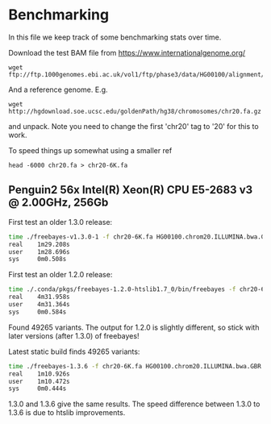# Benchmarking

In this file we keep track of some benchmarking stats over time.

Download the test BAM file from https://www.internationalgenome.org/

    wget ftp://ftp.1000genomes.ebi.ac.uk/vol1/ftp/phase3/data/HG00100/alignment/HG00100.chrom20.ILLUMINA.bwa.GBR.low_coverage.20130415.bam

And a reference genome. E.g.

    wget http://hgdownload.soe.ucsc.edu/goldenPath/hg38/chromosomes/chr20.fa.gz

and unpack. Note you need to change the first 'chr20' tag to '20' for this to work.

To speed things up somewhat using a smaller ref

    head -6000 chr20.fa > chr20-6K.fa

## Penguin2 56x Intel(R) Xeon(R) CPU E5-2683 v3 @ 2.00GHz, 256Gb

First test an older 1.3.0 release:

```sh
time ./freebayes-v1.3.0-1 -f chr20-6K.fa HG00100.chrom20.ILLUMINA.bwa.GBR.low_coverage.20130415.bam > fb-test-1.3.0-1.vcf
real    1m29.208s
user    1m28.696s
sys     0m0.508s
```

First test an older 1.2.0 release:

```sh
time ./.conda/pkgs/freebayes-1.2.0-htslib1.7_0/bin/freebayes -f chr20-6K.fa HG00100.chrom20.ILLUMINA.bwa.GBR.low_coverage.20130415.bam > fb-test-1.2.0-conda.vcf
real    4m31.958s
user    4m31.364s
sys     0m0.584s
```

Found 49265 variants. The output for 1.2.0 is slightly different, so stick with later versions (after 1.3.0) of freebayes!

Latest static build finds 49265 variants:

```sh
time ./freebayes-1.3.6 -f chr20-6K.fa HG00100.chrom20.ILLUMINA.bwa.GBR.low_coverage.20130415.bam > fb-test-1.3.6.vcf
real    1m10.926s
user    1m10.472s
sys     0m0.444s
```

1.3.0 and 1.3.6 give the same results.  The speed difference between 1.3.0 to 1.3.6 is due to htslib improvements.
